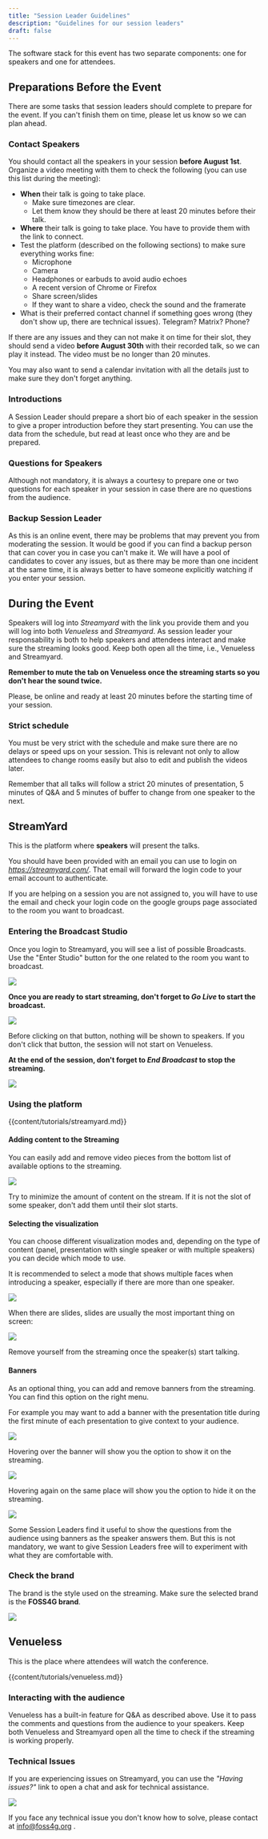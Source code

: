 ```yaml
---
title: "Session Leader Guidelines"
description: "Guidelines for our session leaders"
draft: false
---
```


The software stack for this event has two separate components: one for speakers and one for attendees.

## Preparations Before the Event

There are some tasks that session leaders should complete to prepare for the event. If you can't finish them on time, please let us know so we can plan ahead.

### Contact Speakers

You should contact all the speakers in your session **before August 1st**. Organize a video meeting with them to check the following (you can use this list during the meeting):

 * **When** their talk is going to take place. 
     - Make sure timezones are clear.
     - Let them know they should be there at least 20 minutes before their talk.
 * **Where** their talk is going to take place. You have to provide them with the link to connect.
 * Test the platform (described on the following sections) to make sure everything works fine:
     - Microphone
     - Camera
     - Headphones or earbuds to avoid audio echoes
     - A recent version of Chrome or Firefox
     - Share screen/slides
     - If they want to share a video, check the sound and the framerate
 * What is their preferred contact channel if something goes wrong (they don't show up, there are technical issues). Telegram? Matrix? Phone?

If there are any issues and they can not make it on time for their slot, they should send a video **before August 30th** with their recorded talk, so we can play it instead. The video must be no longer than 20 minutes.

You may also want to send a calendar invitation with all the details just to make sure they don't forget anything.

### Introductions 

A Session Leader should prepare a short bio of each speaker in the session to give a proper introduction before they start presenting. You can use the data from the schedule, but read at least once who they are and be prepared.

### Questions for Speakers

Although not mandatory, it is always a courtesy to prepare one or two questions for each speaker in your session in case there are no questions from the audience.

### Backup Session Leader

As this is an online event, there may be problems that may prevent you from moderating the session. It would be good if you can find a backup person that can cover you in case you can't make it. We will have a pool of candidates to cover any issues, but as there may be more than one incident at the same time, it is always better to have someone explicitly watching if you enter your session.

## During the Event

Speakers will log into *Streamyard* with the link you provide them and you will log into both *Venueless* and *Streamyard*. As session leader your responsability is both to help speakers and attendees interact and make sure the streaming looks good. Keep both open all the time, i.e., Venueless and Streamyard.

**Remember to mute the tab on Venueless once the streaming starts so you don't hear the sound twice.**

Please, be online and ready at least 20 minutes before the starting time of your session.

### Strict schedule

You must be very strict with the schedule and make sure there are no delays or speed ups on your session. This is relevant not only to allow attendees to change rooms easily but also to edit and publish the videos later.

Remember that all talks will follow a strict 20 minutes of presentation, 5 minutes of Q&A and 5 minutes of buffer to change from one speaker to the next.

## StreamYard

This is the platform where **speakers** will present the talks.

You should have been provided with an email you can use to login on *https://streamyard.com/*. That email will forward the login code to your email account to authenticate.

If you are helping on a session you are not assigned to, you will have to use the email and check your login code on the google groups page associated to the room you want to broadcast.

### Entering the Broadcast Studio

Once you login to Streamyard, you will see a list of possible Broadcasts. Use the "Enter Studio" button for the one related to the room you want to broadcast.

![](/images/tutorials/streamyardBroadcasts.png "")

**Once you are ready to start streaming, don't forget to *Go Live* to start the broadcast.**

![](/images/tutorials/streamyardGoLive.png "")

Before clicking on that button, nothing will be shown to speakers. If you don't click that button, the session will not start on Venueless.

**At the end of the session, don't forget to *End Broadcast* to stop the streaming.**

![](/images/tutorials/streamyardEndBroadcast.png "")


### Using the platform

{{content/tutorials/streamyard.md}} 

#### Adding content to the Streaming

You can easily add and remove video pieces from the bottom list of available options to the streaming.

![](/images/tutorials/streamYardAddToStream.png "")

Try to minimize the amount of content on the stream. If it is not the slot of some speaker, don't add them until their slot starts.

#### Selecting the visualization

You can choose different visualization modes and, depending on the type of content (panel, presentation with single speaker or with multiple speakers) you can decide which mode to use.

It is recommended to select a mode that shows multiple faces when introducing a speaker, especially if there are more than one speaker.

![](/images/tutorials/streamYardOnlySpeakers.png "")

When there are slides, slides are usually the most important thing on screen:

![](/images/tutorials/streamYardPresentation.png "")

Remove yourself from the streaming once the speaker(s) start talking.

#### Banners

As an optional thing, you can add and remove banners from the streaming. You can find this option on the right menu.

For example you may want to add a banner with the presentation title during the first minute of each presentation to give context to your audience.

![](/images/tutorials/streamYardBanner1.png "")

Hovering over the banner will show you the option to show it on the streaming.

![](/images/tutorials/streamYardBanner2.png "")

Hovering again on the same place will show you the option to hide it on the streaming.

![](/images/tutorials/streamYardBanner3.png "")

Some Session Leaders find it useful to show the questions from the audience using banners as the speaker answers them. But this is not mandatory, we want to give Session Leaders free will to experiment with what they are comfortable with.

### Check the brand

The brand is the style used on the streaming. Make sure the selected brand is the **FOSS4G brand**.

![](/images/tutorials/streamYardBrand.png "")

## Venueless

This is the place where attendees will watch the conference. 

{{content/tutorials/venueless.md}} 

### Interacting with the audience

Venueless has a built-in feature for Q&A as described above. Use it to pass the comments and questions from the audience to your speakers. Keep both Venueless and Streamyard open all the time to check if the streaming is working properly. 

### Technical Issues

If you are experiencing issues on Streamyard, you can use the *"Having issues?"* link to open a chat and ask for technical assistance.

![](/images/tutorials/streamyardHelp.png "")

If you face any technical issue you don't know how to solve, please contact at info@foss4g.org .
